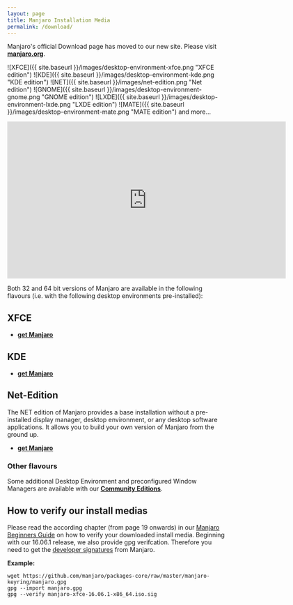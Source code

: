 ```yaml
---
layout: page
title: Manjaro Installation Media
permalink: /download/
---
```



Manjaro's official Download page has moved to our new site.
Please visit [**manjaro.org**](https://manjaro.org/community-editions/).


 ![XFCE]({{ site.baseurl }}/images/desktop-environment-xfce.png "XFCE edition")
 ![KDE]({{ site.baseurl }}/images/desktop-environment-kde.png "KDE edition")
 ![NET]({{ site.baseurl }}/images/net-edition.png "Net edition")
 ![GNOME]({{ site.baseurl }}/images/desktop-environment-gnome.png "GNOME edition")
 ![LXDE]({{ site.baseurl }}/images/desktop-environment-lxde.png "LXDE edition")
 ![MATE]({{ site.baseurl }}/images/desktop-environment-mate.png "MATE edition")
and more...

<iframe width="640" height="360" src="https://www.youtube.com/embed/H4DKR5TeorQ" frameborder="0" allowfullscreen></iframe>

Both 32 and 64 bit versions of Manjaro are available in the following flavours (i.e. with the following desktop environments pre-installed):


## XFCE

  - [**get Manjaro**](https://manjaro.org/get-manjaro/)

## KDE

  - [**get Manjaro**](https://manjaro.org/get-manjaro/)

## Net-Edition

The NET edition of Manjaro provides a base installation without a pre-installed display manager, desktop environment, or any desktop software applications. It allows you to build your own version of Manjaro from the ground up.

  - [**get Manjaro**](https://manjaro.org/get-manjaro/)

### Other flavours

Some additional Desktop Environment and preconfigured Window Managers are available with our [**Community Editions**](https://manjaro.org/community-editions/).

## How to verify our install medias

Please read the according chapter (from page 19 onwards) in our [Manjaro Beginners Guide](https://sourceforge.net/projects/manjarolinux/files/release/16.06.1/manjaro-16.06.1-documentation.pdf) on how to verify your downloaded install media. Beginning with our 16.06.1 release, we also provide gpg verifcation. Therefore you need to get the [developer signatures](https://github.com/manjaro/packages-core/raw/master/manjaro-keyring/manjaro.gpg) from Manjaro.

**Example:**

```
wget https://github.com/manjaro/packages-core/raw/master/manjaro-keyring/manjaro.gpg
gpg --import manjaro.gpg
gpg --verify manjaro-xfce-16.06.1-x86_64.iso.sig
```
